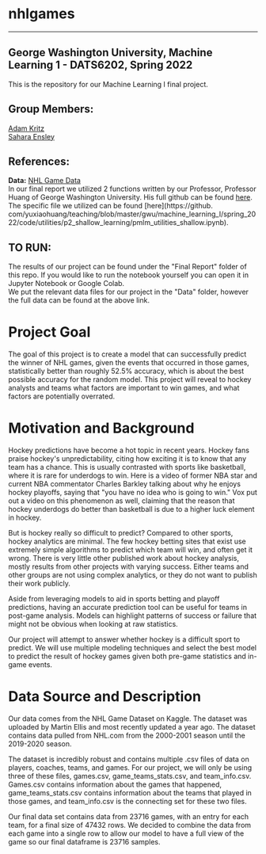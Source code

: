 # nhlgames

----
## **George Washington University, Machine Learning 1 - DATS6202, Spring 2022**  
This is the repository for our Machine Learning I final project.

## Group Members:  
[Adam Kritz](https://github.com/adamkritz)  
[Sahara Ensley](https://github.com/Saharae)

## References:  
**Data:** [NHL Game Data](https://www.kaggle.com/datasets/martinellis/nhl-game-data?select=game.csv)   
In our final report we utilized 2 functions written by our Professor, Professor Huang of George Washington University.
His full github can be found [here](https://github.com/yuxiaohuang).
The specific file we utilized can be found [here](https://github.
com/yuxiaohuang/teaching/blob/master/gwu/machine_learning_I/spring_2022/code/utilities/p2_shallow_learning/pmlm_utilities_shallow.ipynb).

## TO RUN:  
The results of our project can be found under the "Final Report" folder of this repo.
If you would like to run the notebook yourself you can open it in Jupyter Notebook or Google Colab.  
We put the relevant data files for our project in the "Data" folder, however the full data can be found
at the above link.

# Project Goal

The goal of this project is to create a model that can successfully predict the winner of NHL games, given the events that occurred in those games, statistically better than roughly 52.5% accuracy, which is about the best possible accuracy for the random model. This project will reveal to hockey analysts and teams what factors are important to win games, and what factors are potentially overrated.

# Motivation and Background

Hockey predictions have become a hot topic in recent years. Hockey fans praise hockey's unpredictability, citing how exciting it is to know that any team has a chance. This is usually contrasted with sports like basketball, where it is rare for underdogs to win. Here is a video of former NBA star and current NBA commentator Charles Barkley talking about why he enjoys hockey playoffs, saying that "you have no idea who is going to win." Vox put out a video on this phenomenon as well, claiming that the reason that hockey underdogs do better than basketball is due to a higher luck element in hockey.

But is hockey really so difficult to predict? Compared to other sports, hockey analytics are minimal. The few hockey betting sites that exist use extremely simple algorithms to predict which team will win, and often get it wrong. There is very little other published work about hockey analysis, mostly results from other projects with varying success. Either teams and other groups are not using complex analytics, or they do not want to publish their work publicly.

Aside from leveraging models to aid in sports betting and playoff predictions, having an accurate prediction tool can be useful for teams in post-game analysis. Models can highlight patterns of success or failure that might not be obvious when looking at raw statistics.

Our project will attempt to answer whether hockey is a difficult sport to predict. We will use multiple modeling techniques and select the best model to predict the result of hockey games given both pre-game statistics and in-game events.

# Data Source and Description

Our data comes from the NHL Game Dataset on Kaggle. The dataset was uploaded by Martin Ellis and most recently updated a year ago. The dataset contains data pulled from NHL.com from the 2000-2001 season until the 2019-2020 season.

The dataset is incredibly robust and contains multiple .csv files of data on players, coaches, teams, and games. For our project, we will only be using three of these files, games.csv, game_teams_stats.csv, and team_info.csv. Games.csv contains information about the games that happened, game_teams_stats.csv contains information about the teams that played in those games, and team_info.csv is the connecting set for these two files.

Our final data set contains data from 23716 games, with an entry for each team, for a final size of 47432 rows. We decided to combine the data from each game into a single row to allow our model to have a full view of the game so our final dataframe is 23716 samples.




